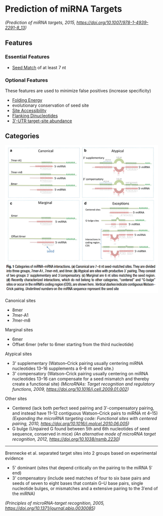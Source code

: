 # Prediction of miRNA Targets

*(Prediction of miRNA targets, 2015, https://doi.org/10.1007/978-1-4939-2291-8_13)*

## Features

### Essential Features

- [Seed Match](../Feature%20Columns/Seed%20Match.md) of at least 7 nt

### Optional Features

These features are used to minimize false positives (increase specificity)

- [Folding Energy](../Feature%20Columns/Folding%20Energy.md)
- evolutionary conservation of seed site
- [Site Accessibility](../Feature%20Columns/Site%20Accessibility.md)
- [Flanking Dinucleotides](../Feature%20Columns/Flanking%20Dinucleotides.md)
- [3′-UTR target-site abundance](../Feature%20Columns/3′-UTR%20target-site%20abundance.md)

## Categories

![](../images/site_types.png)

Canonical sites
- 8mer
- 7mer-A1
- 7mer-m8

Marginal sites
- 6mer
- Offset 6mer (refer to 6mer starting from the third nucleotide)

Atypical sites
- 3' supplementary (Watson–Crick pairing usually centering miRNA nucleotides 13–16 supplements a 6–8 nt seed site.)
- 3' compensatory (Watson–Crick pairing usually centering on miRNA nucleotides 13–16 can compensate for a seed mismatch and thereby create a functional site) *(MicroRNAs: Target recognition and regulatory functions, 2009, https://doi.org/10.1016/j.cell.2009.01.002)*

Other sites
- Centered (lack both perfect seed pairing and 3′-compensatory pairing, and instead have 11–12 contiguous Watson–Crick pairs to miRNA nt 4–15) *(Expanding the microRNA targeting code: Functional sites with centered pairing, 2010, https://doi.org/10.1016/j.molcel.2010.06.005)*
- G bulge (Unpaired G found between 5th and 6th nucleotides of seed sequence, conserved in mice) *(An alternative mode of microRNA target recognition, 2012, https://doi.org/10.1038/nsmb.2230)*

---

Brennecke et al. separated target sites into 2 groups based on experimental evidence
- 5' dominant (sites that depend critically on the pairing to the miRNA 5′ end)
- 3' compensatory (include seed matches of four to six base pairs and seeds of seven to eight bases that contain G–U base pairs, single nucleotide bulges, or mismatches and a extensive pairing to the 3′end of the miRNA)

*(Principles of microRNA-target recognition, 2005, https://doi.org/10.1371/journal.pbio.0030085)*
